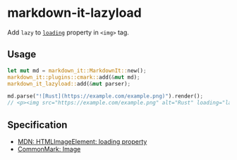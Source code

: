 # markdown-it-lazyload

Add `lazy` to [`loading`](https://developer.mozilla.org/en-US/docs/Web/API/HTMLImageElement/loading) property in `<img>` tag.

## Usage

```rs
let mut md = markdown_it::MarkdownIt::new();
markdown_it::plugins::cmark::add(&mut md);
markdown_it_lazyload::add(&mut parser);

md.parse("![Rust](https://example.com/example.png)").render();
// <p><img src="https://example.com/example.png" alt="Rust" loading="lazy"></p>
```

## Specification

- [MDN: HTMLImageElement: loading property](https://developer.mozilla.org/en-US/docs/Web/API/HTMLImageElement/loading)
- [CommonMark: Image](https://commonmark.org/help/tutorial/08-images.html)
